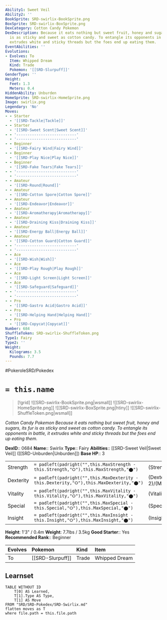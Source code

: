 ```yaml
---
Ability1: Sweet Veil
Ability2: ''
BookSprite: SRD-swirlix-BookSprite.png
BoxSprite: SRD-swirlix-BoxSprite.png
DexCategory: Cotton Candy Pokemon
DexDescription: Because it eats nothing but sweet fruit, honey and sugars, its fur
  is as sticky and sweet as cotton candy. To entangle its opponents in battle, it
  extrudes white and sticky threads but the foes end up eating them.
EventAbilities: ''
Evolutions:
- Evolves: To
  Item: Whipped Dream
  Kind: Trade
  Pokemon: '[[SRD-Slurpuff]]'
GenderType: ''
Height:
  Feet: 1.3
  Meters: 0.4
HiddenAbility: Unburden
HomeSprite: SRD-swirlix-HomeSprite.png
Image: swirlix.png
Legendary: 'No'
Moves:
- - Starter
  - '[[SRD-Tackle|Tackle]]'
- - Starter
  - '[[SRD-Sweet Scent|Sweet Scent]]'
- - '---------------------------'
  - '---------------------------'
- - Beginner
  - '[[SRD-Fairy Wind|Fairy Wind]]'
- - Beginner
  - '[[SRD-Play Nice|Play Nice]]'
- - Beginner
  - '[[SRD-Fake Tears|Fake Tears]]'
- - '---------------------------'
  - '---------------------------'
- - Amateur
  - '[[SRD-Round|Round]]'
- - Amateur
  - '[[SRD-Cotton Spore|Cotton Spore]]'
- - Amateur
  - '[[SRD-Endeavor|Endeavor]]'
- - Amateur
  - '[[SRD-Aromatherapy|Aromatherapy]]'
- - Amateur
  - '[[SRD-Draining Kiss|Draining Kiss]]'
- - Amateur
  - '[[SRD-Energy Ball|Energy Ball]]'
- - Amateur
  - '[[SRD-Cotton Guard|Cotton Guard]]'
- - '---------------------------'
  - '---------------------------'
- - Ace
  - '[[SRD-Wish|Wish]]'
- - Ace
  - '[[SRD-Play Rough|Play Rough]]'
- - Ace
  - '[[SRD-Light Screen|Light Screen]]'
- - Ace
  - '[[SRD-Safeguard|Safeguard]]'
- - '---------------------------'
  - '---------------------------'
- - Pro
  - '[[SRD-Gastro Acid|Gastro Acid]]'
- - Pro
  - '[[SRD-Helping Hand|Helping Hand]]'
- - Pro
  - '[[SRD-Copycat|Copycat]]'
Number: 684
ShuffleToken: SRD-swirlix-ShuffleToken.png
Type1: Fairy
Type2: ''
Weight:
  Kilograms: 3.5
  Pounds: 7.7
---
```


#PokeroleSRD/Pokedex

# `= this.name`

> [!grid]
> ![[SRD-swirlix-BookSprite.png|wsmall]]
> ![[SRD-swirlix-HomeSprite.png]]
> ![[SRD-swirlix-BoxSprite.png|htiny]]
> ![[SRD-swirlix-ShuffleToken.png|wsmall]]


*Cotton Candy Pokemon*
*Because it eats nothing but sweet fruit, honey and sugars, its fur is as sticky and sweet as cotton candy. To entangle its opponents in battle, it extrudes white and sticky threads but the foes end up eating them.*

**DexID**:: 0684
**Name**:: Swirlix
**Type**:: Fairy
**Abilities**:: [[SRD-Sweet Veil|Sweet Veil]] ([[SRD-Unburden|Unburden]])
**Base HP**:: 3

|           |                                                                                        |                                          |
| --------- | -------------------------------------------------------------------------------------- | ---------------------------------------- |
| Strength  | `= padleft(padright("",this.MaxStrength - this.Strength,"⭘"),this.MaxStrength,"⬤")`    | (Strength::2)/(MaxStrength::4)   |
| Dexterity | `= padleft(padright("",this.MaxDexterity - this.Dexterity,"⭘"),this.MaxDexterity,"⬤")` | (Dexterity:: 2)/(MaxDexterity::4) |
| Vitality  | `= padleft(padright("",this.MaxVitality - this.Vitality,"⭘"),this.MaxVitality,"⬤")`    | (Vitality::2)/(MaxVitality::4)   |
| Special   | `= padleft(padright("",this.MaxSpecial - this.Special,"⭘"),this.MaxSpecial,"⬤")`       | (Special::2)/(MaxSpecial::4)     |
| Insight   | `= padleft(padright("",this.MaxInsight - this.Insight,"⭘"),this.MaxInsight,"⬤")`       | (Insight::2)/(MaxInsight::4)     |

**Height**: 1'3" / 0.4m
**Weight**: 7.7lbs / 3.5kg
**Good Starter**:: Yes
**Recommended Rank**:: Beginner

| Evolves   | Pokemon          | Kind   | Item          |
|:----------|:-----------------|:-------|:--------------|
| To        | [[SRD-Slurpuff]] | Trade  | Whipped Dream |

## Learnset

```dataview
TABLE WITHOUT ID
    T[0] AS Learned,
    T[1].Type AS Type,
    T[1] AS Move
FROM "SRD/SRD-Pokedex/SRD-Swirlix.md"
flatten moves as T
where file.path = this.file.path
```
